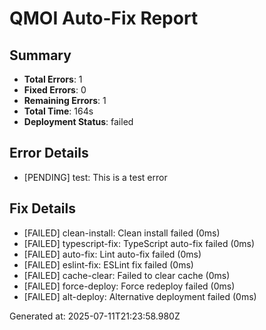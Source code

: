 # QMOI Auto-Fix Report

## Summary
- **Total Errors**: 1
- **Fixed Errors**: 0
- **Remaining Errors**: 1
- **Total Time**: 164s
- **Deployment Status**: failed

## Error Details
- [PENDING] test: This is a test error

## Fix Details
- [FAILED] clean-install: Clean install failed (0ms)
- [FAILED] typescript-fix: TypeScript auto-fix failed (0ms)
- [FAILED] auto-fix: Lint auto-fix failed (0ms)
- [FAILED] eslint-fix: ESLint fix failed (0ms)
- [FAILED] cache-clear: Failed to clear cache (0ms)
- [FAILED] force-deploy: Force redeploy failed (0ms)
- [FAILED] alt-deploy: Alternative deployment failed (0ms)

Generated at: 2025-07-11T21:23:58.980Z
